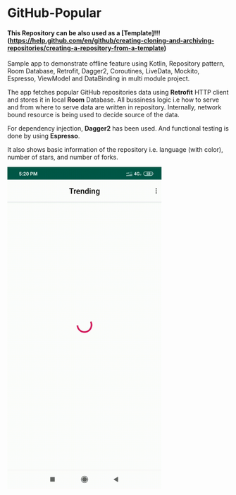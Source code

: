 # GitHub-Popular

#### This Repository can be also used as a [Template]!!!(https://help.github.com/en/github/creating-cloning-and-archiving-repositories/creating-a-repository-from-a-template)

Sample app to demonstrate offline feature using Kotlin, Repository pattern, Room Database, Retrofit, Dagger2, Coroutines, LiveData, Mockito, Espresso, ViewModel and DataBinding in multi module project.

The app fetches popular GitHub repositories data using **Retrofit** HTTP client and stores it in local **Room** Database. All bussiness logic i.e how to serve and from where to serve data are written in repository. Internally, network bound resource is being used to decide source of the data.

For dependency injection, **Dagger2** has been used. And functional testing is done by using **Espresso**.

It also shows basic information of the repository i.e. language (with color), number of stars, and number of forks.


<img src="demo_gif.gif?raw=true" width="350">

